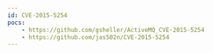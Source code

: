 ```yaml
---
id: CVE-2015-5254
pocs:
    - https://github.com/gsheller/ActiveMQ_CVE-2015-5254
    - https://github.com/jas502n/CVE-2015-5254
---
```

